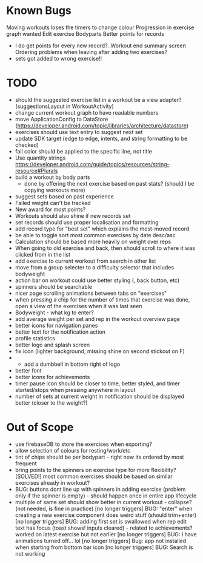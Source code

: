 # Known Bugs
Moving workouts loses the timers to change colour
Progression in exercise graph wanted
Edit exercise Bodyparts
Better points for records
- I do get points for every new record?.
  Workout end summary screen
Ordering problems when leaving after adding two exercises?
- sets got added to wrong exercise!!

# TODO
- should the suggested exercise list in a workout be a view adapter? (suggestionsLayout in WorkoutActivity)
- change current workout graph to have readable numbers
- move ApplicationConfig to DataStore (https://developer.android.com/topic/libraries/architecture/datastore)
- exercises should use text entry to suggest next set
- update SDK target (edge to edge, intents, and string formatting to be checked)
- fail color should be applied to the specific line, not title
- Use quantity strings https://developer.android.com/guide/topics/resources/string-resource#Plurals
- build a workout by body parts
    - done by offering the next exercise based on past stats? (should I be copying workouts more)
- suggest sets based on past experience
- Failed weight can't be tracked
- New award for most points?
- Workouts should also shine if new records set
- set records should use proper localisation and formatting
- add record type for "best set" which explains the most-moved record
- be able to toggle sort most common exercises by date desc/asc
- Calculation should be based more heavily on weight over reps
- When going to old exercise and back, then should scroll to where it was clicked from in the list
- add exercise to current workout from search in other list
- move from a group selecter to a difficulty selector that includes bodyweight
- action bar on workout could use better styling (, back button, etc)
- spinners should be searchable
- nicer page scrolling animations between tabs on "exercises"
- when pressing a chip for the number of times that exercise was done, open a view of the exercises when it was last seen
- Bodyweight - what kg to enter?
- add average weight per set and rep in the workout overview page
- better icons for navigation panes
- better text for the notification action
- profile statistics
- better logo and splash screen
- fix icon (lighter background, missing shine on second stickout on F)
- - add a dumbbell in bottom right of logo
- better font
- better icons for achievements
- timer pause icon should be closer to time, better styled, and timer started/stops when pressing anywhere in layout
- number of sets at current weight in notification should be displayed better (closer to the weight?)


# Out of Scope
- use firebaseDB to store the exercises when exporting?
- allow selection of colours for resting/work/etc
- tint of chips should be per bodypart - right now its ordered by most frequent
- bring points to the spinners on exercise type for more flexibility?
[SOLVED!] most common exercises should be based on similar exercises already in workout?
- BUG: buttons dont line up with spinners in adding exercise (problem only if the spinner is empty) - should happen once in entire app lifecycle
- multiple of same set should show better in current workout - collapse? (not needed, is fine in practice)
[no longer triggers] BUG: "enter" when creating a new exercise component does weird stuff (should trim+enter)
[no longer triggers] BUG: adding first set is swallowed when rep edit text has focus (toast shows! inputs cleared) - related to achievements? worked on latest exercise but not earlier
[no longer triggers] BUG: I have animations turned off... lol
[no longer triggers] Bug: app not installed when starting from bottom bar icon
[no longer triggers] BUG: Search is not working